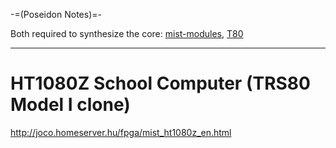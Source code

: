 -=(Poseidon Notes)=-

Both required to synthesize the core: [mist-modules](https://github.com/mist-devel/mist-modules/tree/39a233f968fcef92c7389fb4dab42acc9c81c439), [T80](https://github.com/mist-devel/T80/tree/f7f776b54d67dcd6b19d3b97027dfbc6db6f14f4)

___
HT1080Z School Computer (TRS80 Model I clone)
=============================================

http://joco.homeserver.hu/fpga/mist_ht1080z_en.html

